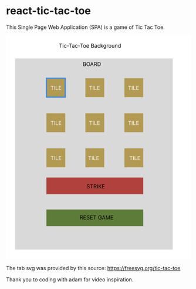 # react-tic-tac-toe

This Single Page Web Application (SPA) is a game of Tic Tac Toe.

![Alt text](frontend/markdown-images/tic-tac-toe-figma-design.png)

The tab svg was provided by this source: https://freesvg.org/tic-tac-toe

Thank you to coding with adam for video inspiration.
